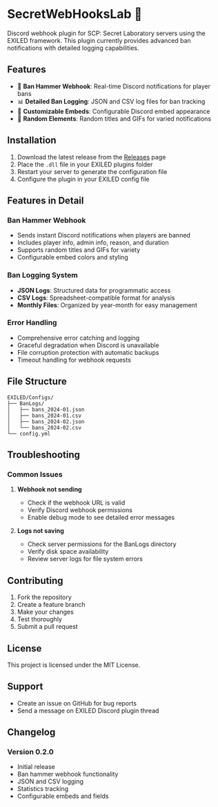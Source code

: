 # SecretWebHooksLab 🔨

 Discord webhook plugin for SCP: Secret Laboratory servers using the EXILED framework. This plugin currently provides advanced ban notifications with detailed logging capabilities.

## Features

- 🔨 **Ban Hammer Webhook**: Real-time Discord notifications for player bans
- 📊 **Detailed Ban Logging**: JSON and CSV log files for ban tracking
- 🎨 **Customizable Embeds**: Configurable Discord embed appearance
- 🔄 **Random Elements**: Random titles and GIFs for varied notifications


## Installation

1. Download the latest release from the [Releases](../../releases) page
2. Place the `.dll` file in your EXILED plugins folder
3. Restart your server to generate the configuration file
4. Configure the plugin in your EXILED config file

## Features in Detail

### Ban Hammer Webhook
- Sends instant Discord notifications when players are banned
- Includes player info, admin info, reason, and duration
- Supports random titles and GIFs for variety
- Configurable embed colors and styling

### Ban Logging System
- **JSON Logs**: Structured data for programmatic access
- **CSV Logs**: Spreadsheet-compatible format for analysis
- **Monthly Files**: Organized by year-month for easy management

### Error Handling
- Comprehensive error catching and logging
- Graceful degradation when Discord is unavailable
- File corruption protection with automatic backups
- Timeout handling for webhook requests

## File Structure

```
EXILED/Configs/
├── BanLogs/
│   ├── bans_2024-01.json
│   ├── bans_2024-01.csv
│   ├── bans_2024-02.json
│   └── bans_2024-02.csv
└── config.yml
```

## Troubleshooting

### Common Issues

1. **Webhook not sending**
   - Check if the webhook URL is valid
   - Verify Discord webhook permissions
   - Enable debug mode to see detailed error messages

2. **Logs not saving**
   - Check server permissions for the BanLogs directory
   - Verify disk space availability
   - Review server logs for file system errors


## Contributing

1. Fork the repository
2. Create a feature branch
3. Make your changes
4. Test thoroughly
5. Submit a pull request

## License

This project is licensed under the MIT License.

## Support

- Create an issue on GitHub for bug reports
- Send a message on EXILED Discord plugin thread

## Changelog

### Version 0.2.0
- Initial release
- Ban hammer webhook functionality
- JSON and CSV logging
- Statistics tracking
- Configurable embeds and fields
